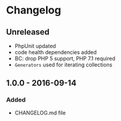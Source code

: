 # Changelog

<!-- There is always Unreleased section on the top. Subsections (Added, Changed, Fixed, Removed) should be added as needed. -->
## Unreleased
- PhpUnit updated
- code health dependencies added
- BC: drop PHP 5 support, PHP 7.1 required
- `Generators` used for iterating collections

## 1.0.0 - 2016-09-14
### Added
- CHANGELOG.md file
